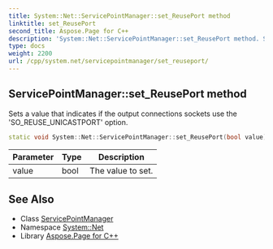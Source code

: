 ```yaml
---
title: System::Net::ServicePointManager::set_ReusePort method
linktitle: set_ReusePort
second_title: Aspose.Page for C++
description: 'System::Net::ServicePointManager::set_ReusePort method. Sets a value that indicates if the output connections sockets use the ''SO_REUSE_UNICASTPORT'' option in C++.'
type: docs
weight: 2200
url: /cpp/system.net/servicepointmanager/set_reuseport/
---
```

## ServicePointManager::set_ReusePort method


Sets a value that indicates if the output connections sockets use the 'SO_REUSE_UNICASTPORT' option.

```cpp
static void System::Net::ServicePointManager::set_ReusePort(bool value)
```


| Parameter | Type | Description |
| --- | --- | --- |
| value | bool | The value to set. |

## See Also

* Class [ServicePointManager](../)
* Namespace [System::Net](../../)
* Library [Aspose.Page for C++](../../../)
